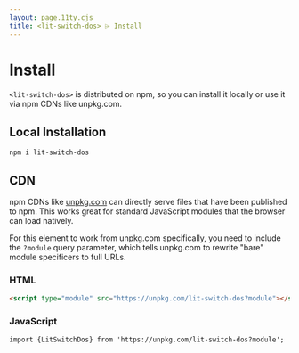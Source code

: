 ```yaml
---
layout: page.11ty.cjs
title: <lit-switch-dos> ⌲ Install
---
```


# Install

`<lit-switch-dos>` is distributed on npm, so you can install it locally or use it via npm CDNs like unpkg.com.

## Local Installation

```bash
npm i lit-switch-dos
```

## CDN

npm CDNs like [unpkg.com]() can directly serve files that have been published to npm. This works great for standard JavaScript modules that the browser can load natively.

For this element to work from unpkg.com specifically, you need to include the `?module` query parameter, which tells unpkg.com to rewrite "bare" module specificers to full URLs.

### HTML

```html
<script type="module" src="https://unpkg.com/lit-switch-dos?module"></script>
```

### JavaScript

```html
import {LitSwitchDos} from 'https://unpkg.com/lit-switch-dos?module';
```
